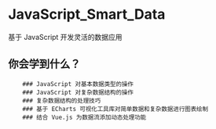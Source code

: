 # JavaScript_Smart_Data
基于 JavaScript 开发灵活的数据应用  
## 你会学到什么？
        ### JavaScript 对基本数据类型的操作  
        ### JavaScript 对复杂数据结构的操作  
        ### 复杂数据结构的处理技巧  
        ### 基于 ECharts 可视化工具库对简单数据和复杂数据进行图表绘制  
        ### 结合 Vue.js 为数据流添加动态处理功能  
